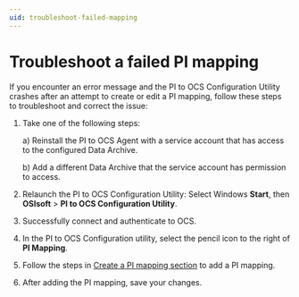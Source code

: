 ```yaml
---
uid: troubleshoot-failed-mapping
---
```


# Troubleshoot a failed PI mapping

If you encounter an error message and the PI to OCS Configuration Utility crashes after an attempt to create or edit a PI mapping, follow these steps to troubleshoot and correct the issue:

1. Take one of the following steps:
 
    a) Reinstall the PI to OCS Agent with a service account that has access to the configured Data Archive.

    b) Add a different Data Archive that the service account has permission to access.

1. Relaunch the PI to OCS Configuration Utility: Select Windows **Start**, then **OSIsoft** > **PI to OCS Configuration Utility**.

1. Successfully connect and authenticate to OCS.

1. In the PI to OCS Configuration utility, select the pencil icon to the right of **PI Mapping**.

1. Follow the steps in [Create a PI mapping section](xref:pi-to-ocs-utility#create-a-pi-mapping) to add a PI mapping.

1. After adding the PI mapping, save your changes. 

